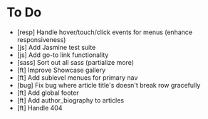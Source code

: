 # To Do

- [resp] Handle hover/touch/click events for menus (enhance responsiveness)
- [js]   Add Jasmine test suite
- [js]   Add go-to link functionality
- [sass] Sort out all sass (partialize more)
- [ft]   Improve Showcase gallery
- [ft]   Add sublevel menues for primary nav
- [bug]  Fix bug where article title's doesn't break row gracefully
- [ft]   Add global footer
- [ft]   Add author_biography to articles
- [ft]   Handle 404
